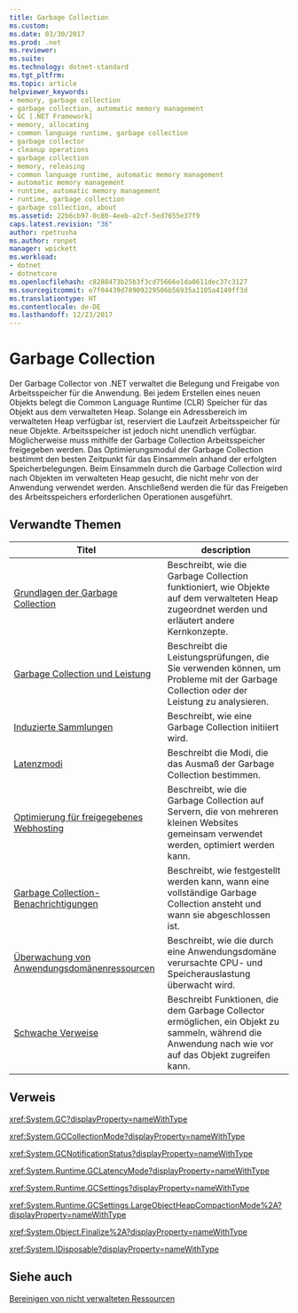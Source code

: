 ```yaml
---
title: Garbage Collection
ms.custom: 
ms.date: 03/30/2017
ms.prod: .net
ms.reviewer: 
ms.suite: 
ms.technology: dotnet-standard
ms.tgt_pltfrm: 
ms.topic: article
helpviewer_keywords:
- memory, garbage collection
- garbage collection, automatic memory management
- GC [.NET Framework]
- memory, allocating
- common language runtime, garbage collection
- garbage collector
- cleanup operations
- garbage collection
- memory, releasing
- common language runtime, automatic memory management
- automatic memory management
- runtime, automatic memory management
- runtime, garbage collection
- garbage collection, about
ms.assetid: 22b6cb97-0c80-4eeb-a2cf-5ed7655e37f9
caps.latest.revision: "36"
author: rpetrusha
ms.author: ronpet
manager: wpickett
ms.workload:
- dotnet
- dotnetcore
ms.openlocfilehash: c8288473b25b3f3cd75666e1da0611dec37c3127
ms.sourcegitcommit: e7f04439d78909229506b56935a1105a4149ff3d
ms.translationtype: HT
ms.contentlocale: de-DE
ms.lasthandoff: 12/23/2017
---
```

# <a name="garbage-collection"></a>Garbage Collection
Der Garbage Collector von .NET verwaltet die Belegung und Freigabe von Arbeitsspeicher für die Anwendung. Bei jedem Erstellen eines neuen Objekts belegt die Common Language Runtime (CLR) Speicher für das Objekt aus dem verwalteten Heap. Solange ein Adressbereich im verwalteten Heap verfügbar ist, reserviert die Laufzeit Arbeitsspeicher für neue Objekte. Arbeitsspeicher ist jedoch nicht unendlich verfügbar. Möglicherweise muss mithilfe der Garbage Collection Arbeitsspeicher freigegeben werden. Das Optimierungsmodul der Garbage Collection bestimmt den besten Zeitpunkt für das Einsammeln anhand der erfolgten Speicherbelegungen. Beim Einsammeln durch die Garbage Collection wird nach Objekten im verwalteten Heap gesucht, die nicht mehr von der Anwendung verwendet werden. Anschließend werden die für das Freigeben des Arbeitsspeichers erforderlichen Operationen ausgeführt.  
  
<a name="related_topics"></a>   
## <a name="related-topics"></a>Verwandte Themen  
  
|Titel|description|  
|-----------|-----------------|  
|[Grundlagen der Garbage Collection](../../../docs/standard/garbage-collection/fundamentals.md)|Beschreibt, wie die Garbage Collection funktioniert, wie Objekte auf dem verwalteten Heap zugeordnet werden und erläutert andere Kernkonzepte.|  
|[Garbage Collection und Leistung](../../../docs/standard/garbage-collection/performance.md)|Beschreibt die Leistungsprüfungen, die Sie verwenden können, um Probleme mit der Garbage Collection oder der Leistung zu analysieren.|  
|[Induzierte Sammlungen](../../../docs/standard/garbage-collection/induced.md)|Beschreibt, wie eine Garbage Collection initiiert wird.|  
|[Latenzmodi](../../../docs/standard/garbage-collection/latency.md)|Beschreibt die Modi, die das Ausmaß der Garbage Collection bestimmen.|  
|[Optimierung für freigegebenes Webhosting](../../../docs/standard/garbage-collection/optimization-for-shared-web-hosting.md)|Beschreibt, wie die Garbage Collection auf Servern, die von mehreren kleinen Websites gemeinsam verwendet werden, optimiert werden kann.|  
|[Garbage Collection-Benachrichtigungen](../../../docs/standard/garbage-collection/notifications.md)|Beschreibt, wie festgestellt werden kann, wann eine vollständige Garbage Collection ansteht und wann sie abgeschlossen ist.|  
|[Überwachung von Anwendungsdomänenressourcen](../../../docs/standard/garbage-collection/app-domain-resource-monitoring.md)|Beschreibt, wie die durch eine Anwendungsdomäne verursachte CPU- und Speicherauslastung überwacht wird.|  
|[Schwache Verweise](../../../docs/standard/garbage-collection/weak-references.md)|Beschreibt Funktionen, die dem Garbage Collector ermöglichen, ein Objekt zu sammeln, während die Anwendung nach wie vor auf das Objekt zugreifen kann.|  
  
## <a name="reference"></a>Verweis  
 <xref:System.GC?displayProperty=nameWithType>  
  
 <xref:System.GCCollectionMode?displayProperty=nameWithType>  
  
 <xref:System.GCNotificationStatus?displayProperty=nameWithType>  
  
 <xref:System.Runtime.GCLatencyMode?displayProperty=nameWithType>  
  
 <xref:System.Runtime.GCSettings?displayProperty=nameWithType>  
  
 <xref:System.Runtime.GCSettings.LargeObjectHeapCompactionMode%2A?displayProperty=nameWithType>  
  
 <xref:System.Object.Finalize%2A?displayProperty=nameWithType>  
  
 <xref:System.IDisposable?displayProperty=nameWithType>  
  
## <a name="see-also"></a>Siehe auch  
 [Bereinigen von nicht verwalteten Ressourcen](../../../docs/standard/garbage-collection/unmanaged.md)
